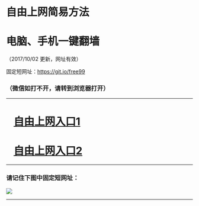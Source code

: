 ﻿# 自由上网简易方法

# 电脑、手机一键翻墙

（2017/10/02 更新，网址有效）

固定短网址：https://git.io/free99

### （微信如打不开，请转到浏览器打开）


***





# &nbsp;&nbsp; <a href="http://ft1231724120.fwtz-zhenx1001.xyz/fwqtz01.html?t=100200113167 " target="_blank">自由上网入口1</a>
# &nbsp;&nbsp; <a href="http://ft2011915363.fw-tzzhen1002.xyz/fwqtz02.html?t=10020014485 " target="_blank">自由上网入口2</a>
***

### 请记住下图中固定短网址：

<img src="https://s3-us-west-2.amazonaws.com/fwq-1001/yjfq-20170905okok.png" /> 


***

